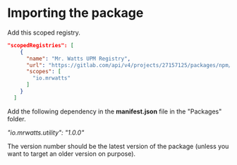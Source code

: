 # Importing the package

Add this scoped registry.

```json
"scopedRegistries": [
    {
      "name": "Mr. Watts UPM Registry",
      "url": "https://gitlab.com/api/v4/projects/27157125/packages/npm/",
      "scopes": [
        "io.mrwatts"
      ]
    }
  ]
```

Add the following dependency in the **manifest.json** file in the "Packages" folder.

*"io.mrwatts.utility": "1.0.0"*

The version number should be the latest version of the package (unless you want to target an older version on purpose).

